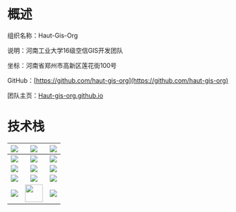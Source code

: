 # 概述

组织名称：Haut-Gis-Org

说明：河南工业大学16级空信GIS开发团队

坐标：河南省郑州市高新区莲花街100号

GitHub：[https://github.com/haut-gis-org](https://github.com/haut-gis-org)

团队主页：[Haut-gis-org.github.io](https://haut-gis-org.github.io/)

# 技术栈

![](https://icongr.am/devicon/chrome-original.svg?size=60)  | ![](https://icongr.am/devicon/android-original.svg?size=60) | ![](https://icongr.am/devicon/windows8-original.svg?size=60)
:--: |   :--:  |  :--:
  ![](https://icongr.am/devicon/html5-original-wordmark.svg?size=40)   |     ![](https://icongr.am/devicon/java-original-wordmark.svg?size=40)    |  ![](https://icongr.am/devicon/visualstudio-plain.svg?size=40)
![](https://icongr.am/devicon/javascript-original.svg?size=40) | ![](https://icongr.am/devicon/mysql-original-wordmark.svg?size=40) | ![](https://icongr.am/devicon/electron-original.svg?size=40)
![](https://icongr.am/devicon/vuejs-original.svg?size=40) | ![](https://icongr.am/devicon/postgresql-original-wordmark.svg?size=40)|  ![](https://icongr.am/devicon/docker-original-wordmark.svg?size=40)
![](https://icongr.am/devicon/nodejs-original.svg?size=40) | <img src="https://cdn.jsdelivr.net/gh/flutterchina/website@1.0/images/flutter-mark-square-100.png" height="40" width="40" > |  ![](https://icongr.am/devicon/dot-net-original-wordmark.svg?size=40)

